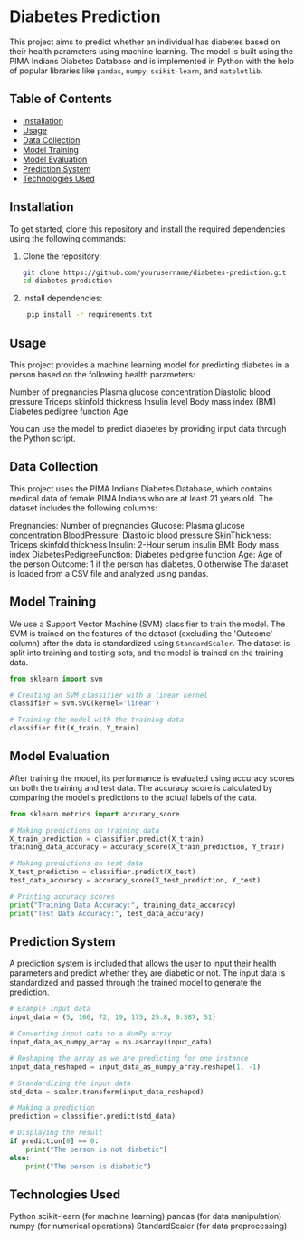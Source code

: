 # Diabetes Prediction

This project aims to predict whether an individual has diabetes based on their health parameters using machine learning. The model is built using the PIMA Indians Diabetes Database and is implemented in Python with the help of popular libraries like `pandas`, `numpy`, `scikit-learn`, and `matplotlib`.

## Table of Contents

- [Installation](#installation)
- [Usage](#usage)
- [Data Collection](#data-collection)
- [Model Training](#model-training)
- [Model Evaluation](#model-evaluation)
- [Prediction System](#prediction-system)
- [Technologies Used](#technologies-used)


## Installation

To get started, clone this repository and install the required dependencies using the following commands:

1. Clone the repository:
   ```bash
   git clone https://github.com/yourusername/diabetes-prediction.git
   cd diabetes-prediction
2. Install dependencies:
     ```bash
      pip install -r requirements.txt

## Usage

This project provides a machine learning model for predicting diabetes in a person based on the following health parameters:

Number of pregnancies
Plasma glucose concentration
Diastolic blood pressure
Triceps skinfold thickness
Insulin level
Body mass index (BMI)
Diabetes pedigree function
Age

You can use the model to predict diabetes by providing input data through the Python script.



  ## Data Collection
  
This project uses the PIMA Indians Diabetes Database, which contains medical data of female PIMA Indians who are at least 21 years old. The dataset includes the following columns:

Pregnancies: Number of pregnancies
Glucose: Plasma glucose concentration
BloodPressure: Diastolic blood pressure
SkinThickness: Triceps skinfold thickness
Insulin: 2-Hour serum insulin
BMI: Body mass index
DiabetesPedigreeFunction: Diabetes pedigree function
Age: Age of the person
Outcome: 1 if the person has diabetes, 0 otherwise
The dataset is loaded from a CSV file and analyzed using pandas.

## Model Training

We use a Support Vector Machine (SVM) classifier to train the model. The SVM is trained on the features of the dataset (excluding the 'Outcome' column) after the data is standardized using `StandardScaler`. The dataset is split into training and testing sets, and the model is trained on the training data.

```python
from sklearn import svm

# Creating an SVM classifier with a linear kernel
classifier = svm.SVC(kernel='linear')

# Training the model with the training data
classifier.fit(X_train, Y_train)
```
## Model Evaluation
After training the model, its performance is evaluated using accuracy scores on both the training and test data. The accuracy score is calculated by comparing the model's predictions to the actual labels of the data.
```python
from sklearn.metrics import accuracy_score

# Making predictions on training data
X_train_prediction = classifier.predict(X_train)
training_data_accuracy = accuracy_score(X_train_prediction, Y_train)

# Making predictions on test data
X_test_prediction = classifier.predict(X_test)
test_data_accuracy = accuracy_score(X_test_prediction, Y_test)

# Printing accuracy scores
print("Training Data Accuracy:", training_data_accuracy)
print("Test Data Accuracy:", test_data_accuracy)
```
## Prediction System
A prediction system is included that allows the user to input their health parameters and predict whether they are diabetic or not. The input data is standardized and passed through the trained model to generate the prediction.

```python
# Example input data
input_data = (5, 166, 72, 19, 175, 25.8, 0.587, 51)

# Converting input data to a NumPy array
input_data_as_numpy_array = np.asarray(input_data)

# Reshaping the array as we are predicting for one instance
input_data_reshaped = input_data_as_numpy_array.reshape(1, -1)

# Standardizing the input data
std_data = scaler.transform(input_data_reshaped)

# Making a prediction
prediction = classifier.predict(std_data)

# Displaying the result
if prediction[0] == 0:
    print("The person is not diabetic")
else:
    print("The person is diabetic")

```
## Technologies Used
Python
scikit-learn (for machine learning)
pandas (for data manipulation)
numpy (for numerical operations)
StandardScaler (for data preprocessing)

